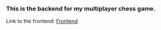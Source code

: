 ### This is the backend for my multiplayer chess game.

Link to the frontend: [Frontend](https://github.com/Anshir08/Multiplayer-Chess-App)

